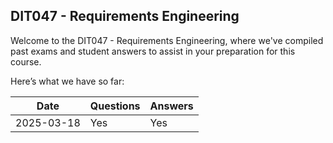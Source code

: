 ## DIT047 - Requirements Engineering
Welcome to the DIT047 - Requirements Engineering, where we've compiled past exams and student answers to assist in your preparation for this course.

Here’s what we have so far:

|    Date    | Questions | Answers |
|------------|-----------|---------|
| 2025-03-18 | Yes       | Yes     |
